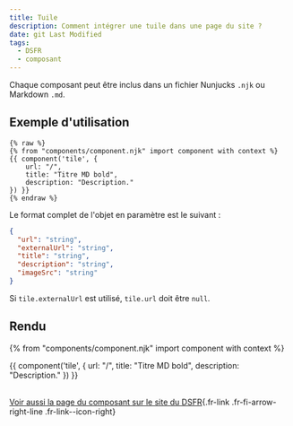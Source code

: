 ```yaml
---
title: Tuile
description: Comment intégrer une tuile dans une page du site ?
date: git Last Modified
tags:
  - DSFR
  - composant
---
```

Chaque composant peut être inclus dans un fichier Nunjucks `.njk` ou Markdown `.md`.

## Exemple d'utilisation

```njk
{% raw %}
{% from "components/component.njk" import component with context %}
{{ component('tile', {
    url: "/",
    title: "Titre MD bold",
    description: "Description."
}) }}
{% endraw %}
```

Le format complet de l'objet en paramètre est le suivant :

```json
{
  "url": "string",
  "externalUrl": "string",
  "title": "string",
  "description": "string",
  "imageSrc": "string"
}
```

Si `tile.externalUrl` est utilisé, `tile.url` doit être `null`.

## Rendu

{% from "components/component.njk" import component with context %}
<div>
{{ component('tile', {
    url: "/",
    title: "Titre MD bold",
    description: "Description."
}) }}
</div>

<br>

[Voir aussi la page du composant sur le site du DSFR](https://www.systeme-de-design.gouv.fr/elements-d-interface/composants/tuile){.fr-link .fr-fi-arrow-right-line .fr-link--icon-right}
